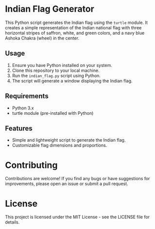 # Indian Flag Generator

This Python script generates the Indian flag using the `turtle` module. It creates a simple representation of the Indian national flag with three horizontal stripes of saffron, white, and green colors, and a navy blue Ashoka Chakra (wheel) in the center.

## Usage

1. Ensure you have Python installed on your system.
2. Clone this repository to your local machine.
3. Run the `indian_flag.py` script using Python.
4. The script will generate a window displaying the Indian flag.

## Requirements

- Python 3.x
- turtle module (pre-installed with Python)

## Features

- Simple and lightweight script to generate the Indian flag.
- Customizable flag dimensions and proportions.

# Contributing
Contributions are welcome! If you find any bugs or have suggestions for improvements, please open an issue or submit a pull request.

# License
This project is licensed under the MIT License - see the LICENSE file for details.
